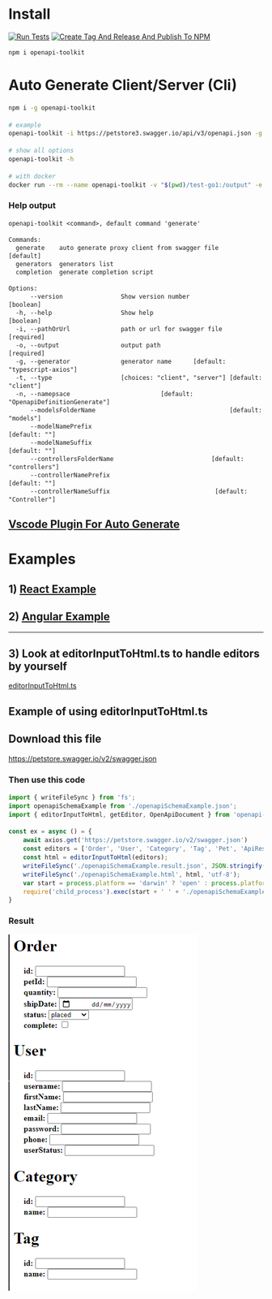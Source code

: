 # Install

[![Run Tests](https://github.com/barnuri/openapi-toolkit/actions/workflows/runTests.yaml/badge.svg?event=push)](https://github.com/barnuri/openapi-toolkit/actions/workflows/runTests.yaml) [![Create Tag And Release And Publish To NPM](https://github.com/barnuri/openapi-toolkit/actions/workflows/createTagAndReleaseAndPublish.yaml/badge.svg?event=push)](https://github.com/barnuri/openapi-toolkit/actions/workflows/createTagAndReleaseAndPublish.yaml)


```bash
npm i openapi-toolkit
```

# Auto Generate Client/Server (Cli)

```bash
npm i -g openapi-toolkit

# example
openapi-toolkit -i https://petstore3.swagger.io/api/v3/openapi.json -g typescript-axios -o ./src/services/petStore --modelNamePrefix My --modelNameSuffix .dto

# show all options
openapi-toolkit -h

# with docker
docker run --rm --name openapi-toolkit -v "$(pwd)/test-go1:/output" -e CLI_PARAMS="-i https://petstore3.swagger.io/api/v3/openapi.json -g typescript-axios --modelNamePrefix My --modelNameSuffix .dto" barnuri/openapi-toolkit
```

### Help output

```text
openapi-toolkit <command>, default command 'generate'

Commands:
  generate    auto generate proxy client from swagger file             [default]
  generators  generators list
  completion  generate completion script

Options:
      --version                Show version number                     [boolean]
  -h, --help                   Show help                               [boolean]
  -i, --pathOrUrl              path or url for swagger file           [required]
  -o, --output                 output path                            [required]
  -g, --generator              generator name      [default: "typescript-axios"]
  -t, --type                   [choices: "client", "server"] [default: "client"]
  -n, --namepsace                         [default: "OpenapiDefinitionGenerate"]
      --modelsFolderName                                     [default: "models"]
      --modelNamePrefix                                            [default: ""]
      --modelNameSuffix                                            [default: ""]
      --controllersFolderName                           [default: "controllers"]
      --controllerNamePrefix                                       [default: ""]
      --controllerNameSuffix                             [default: "Controller"]
```

## [Vscode Plugin For Auto Generate](https://marketplace.visualstudio.com/items?itemName=Bar.generator-from-swagger)


# Examples

## 1) [React Example](./examples/react-example)

## 2) [Angular Example](./examples/anguler-example)

---

## 3) Look at editorInputToHtml.ts to handle editors by yourself

[editorInputToHtml.ts](src/converters/editorInputToHtml.ts)

## Example of using editorInputToHtml.ts

## Download this file

https://petstore.swagger.io/v2/swagger.json

### Then use this code

```js
import { writeFileSync } from 'fs';
import openapiSchemaExample from './openapiSchemaExample.json';
import { editorInputToHtml, getEditor, OpenApiDocument } from 'openapi-toolkit';

const ex = async () = {
    await axios.get('https://petstore.swagger.io/v2/swagger.json')
    const editors = ['Order', 'User', 'Category', 'Tag', 'Pet', 'ApiResponse'].map(tabName => getEditor((openapiSchemaExample as any) as OpenApiDocument, tabName));
    const html = editorInputToHtml(editors);
    writeFileSync('./openapiSchemaExample.result.json', JSON.stringify(editors, undefined, 4), 'utf-8');
    writeFileSync('./openapiSchemaExample.html', html, 'utf-8');
    var start = process.platform == 'darwin' ? 'open' : process.platform == 'win32' ? 'start' : 'xdg-open';
    require('child_process').exec(start + ' ' + './openapiSchemaExample.html');
}

```

### Result

![Example](https://github.com/barnuri/openapi-toolkit/blob/master/ex.png?raw=true)
